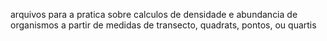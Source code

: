 arquivos para a pratica sobre calculos de densidade e abundancia de organismos a partir de medidas de transecto, quadrats, pontos, ou quartis

